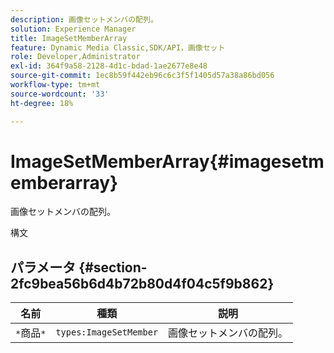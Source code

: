 ```yaml
---
description: 画像セットメンバの配列。
solution: Experience Manager
title: ImageSetMemberArray
feature: Dynamic Media Classic,SDK/API，画像セット
role: Developer,Administrator
exl-id: 364f9a58-2128-4d1c-bdad-1ae2677e8e48
source-git-commit: 1ec8b59f442eb96c6c3f5f1405d57a38a86bd056
workflow-type: tm+mt
source-wordcount: '33'
ht-degree: 18%

---
```


# ImageSetMemberArray{#imagesetmemberarray}

画像セットメンバの配列。

構文

## パラメータ {#section-2fc9bea56b6d4b72b80d4f04c5f9b862}

| 名前 | 種類 | 説明 |
|---|---|---|
| `*`商品`*` | `types:ImageSetMember` | 画像セットメンバの配列。 |
